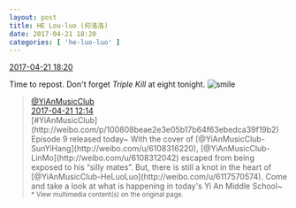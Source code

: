 ```yaml
---
layout: post
title: HE Lou-luo (何洛洛)
date: 2017-04-21 18:20
categories: [ 'he-luo-luo' ]
---
```


<div class="weibo-info">
  <a href="http://weibo.com/6117570574/EFypabenO">2017-04-21 18:20</a>
</div>

Time to repost. Don't forget *Triple Kill* at eight tonight. ![smile](http://img.t.sinajs.cn/t4/appstyle/expression/ext/normal/5c/huanglianwx_thumb.gif)

<!-- more -->

> <div class="weibo-post-name">
>   <a href="http://weibo.com/u/6094546964">@YiAnMusicClub</a>
> </div>
> <div class="weibo-info">
>   <a href="http://weibo.com/6094546964/EFw0j4RVY">2017-04-21 12:14</a>
> </div>
> [#YiAnMusicClub](http://weibo.com/p/100808beae2e3e05b17b64f63ebedca39f19b2) Episode 9 released today~ With the cover of [@YiAnMusicClub-SunYiHang](http://weibo.com/u/6108316220), [@YiAnMusicClub-LinMo](http://weibo.com/u/6108312042) escaped from being exposed to his “silly mates”. But, there is still a knot in the heart of [@YiAnMusicClub-HeLuoLuo](http://weibo.com/u/6117570574). Come and take a look at what is happening in today's Yi An Middle School~  
> <small>* View multimedia content(s) on the original page.</small>
